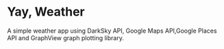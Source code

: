 # Yay, Weather

A simple weather app using DarkSky API, Google Maps API,Google Places API and GraphView graph plotting
library.
